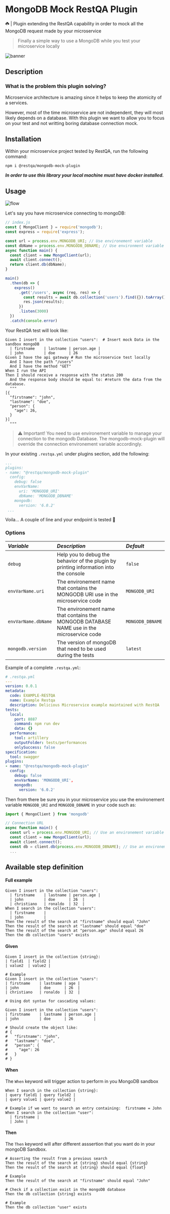 # MongoDB Mock RestQA Plugin

☘️ | Plugin extending the RestQA capability in order to mock all the MongoDB request made by your microservice

> Finally a simple way to use a MongoDB while you test your microservice locally

![banner](https://raw.githubusercontent.com/restqa/mongodb-mock-plugin/main/assets/mock-mongodb.png)

## Description

### What is the problem this plugin solving?

Microservice architecture is amazing since it helps to keep the atomicity of a services.

However, most of the time microservice are not independent, they will most likely depends on a database.
With this plugin we want to allow you to focus on your test and not writting boring database connection mock.

## Installation

Within your microservice project tested by RestQA, run the following command:

```
npm i @restqa/mongodb-mock-plugin
```

***In order to use this library your local machine must have docker installed.***

## Usage

![flow](https://raw.githubusercontent.com/restqa/mongodb-mock-plugin/main/assets/flow.png)


Let's say you have  microservice connecting to mongoDB:

```js
// index.js
const { MongoClient } = require('mongodb');
const express = require('express');

const url = process.env.MONGODB_URI; // Use environement variable
const dbName = process.env.MONGODB_DBNAME; // Use environment variable
async function main() {
  const client = new MongoClient(url);
  await client.connect();
  return client.db(dbName);
}

main()
  .then(db => {
    express()
      .get('/users', async (req, res) => {
        const results = await db.collection('users').find({}).toArray();
        res.json(results);
      })
      .listen(3000)
  })
  .catch(console.error)

```

Your RestQA test will look like:

```gherkin
Given I insert in the collection "users":  # Insert mock Data in the sandbox mongoDB
  | firstname    | lastname | person.age |
  | john         | doe      | 26         |
Given I have the api gateway # Run the microservice test locally
  And I have the path "/users"
  And I have the method "GET"
When I run the API
Then I should receive a response with the status 200
  And the response body should be equal to: #return the data from the database.
  """
[{
  "firstname": "john",
  "lastname": "doe",
  "person": {
    "age": 26,
  }
}]
  """
```



> ⚠️ Important! You need to use environement variable to manage your connection to the mongodb Database. The mongodb-mock-plugin will override the connection environement variable accordingly.

In your existing `.restqa.yml` under plugins section, add the following:

```yaml
...
plugins:
- name: "@restqa/mongodb-mock-plugin"
  config:
    debug: false
    envVarName:
      uri: 'MONGODB_URI'
      dbName: 'MONGODB_DBNAME'
    mongodb:
      version: '6.0.2'
 ...
```
Voila... A couple of line and your endpoint is tested 🚀

### Options

| *Variable*          | *Description*                                                                               | *Default*        |
|:------------------- |:--------------------------------------------------------------------------------------------|:-----------------|
| `debug   `          | Help you to debug the behavior of the plugin by printing information into the console       | `false`          |
| `envVarName.uri`    | The environement name that contains the MONGODB URI use in the microservice code            | `MONGODB_URI`    |     
| `envVarName.dbName` | The environement name that contains the MONGODB DATABASE NAME use in the microservice code  | `MONGODB_DBNAME` |     
| `mongodb.version`   | The version of mongoDB that need to be used during the tests                                | `latest`         |     


Example of a complete `.restqa.yml`: 

```yaml
# .restqa.yml
---
version: 0.0.1
metadata:
  code: EXAMPLE-RESTQA
  name: Example Restqa
  description: Delicious Microservice example maintained with RestQA
tests:
  local:
    port: 8887
    command: npm run dev
    data: {}
  performance:
    tool: artillery
    outputFolder: tests/performances
    onlySuccess: false
specification:
  tool: swagger
plugins:
- name: "@restqa/mongodb-mock-plugin"
  config:
    debug: false
    envVarName: 'MONGODB_URI',
    mongodb:
      version: '6.0.2'
```

Then from there be sure you in your microservice you use the environement variable  `MONGODB_URI`  and `MONGODB_DBNAME` in your code such as:

```js
import { MongoClient } from 'mongodb'

// Connection URL
async function main() {
  const url = process.env.MONGODB_URI; // Use an environement variable then RestQA can override it during testing
  const client = new MongoClient(url);
  await client.connect();
  const db = client.db(process.env.MONGODB_DBNAME); // Use an environement variable then RestQA can override it during testing
  ...

```

## Available step definition

#### Full example

```gherkin
Given I insert in the collection "users":
  | firstname    | lastname | person.age |
  | john         | doe      | 26  |
  | christiano   | ronaldo  | 32  |
When I search in the collection "users":
  | firstname    |
  | john         |
Then the result of the search at "firstname" should equal "John"
Then the result of the search at "lastname" should equal "doe"
Then the result of the search at "person.age" should equal 26
Then the db collection "users" exists
```

#### Given

```gherkin
Given I insert in the collection {string}:
| field1  | field2 |
| value2  | value2 |

# Example
Given I insert in the collection "users":
| firstname    | lastname | age |
| john         | doe      | 26  |
| christiano   | ronaldo  | 32  |

# Using dot syntax for cascading values:

Given I insert in the collection "users":
| firstname    | lastname | person.age |
| john         | doe      | 26         |

# Should create the object like:
# {
#   "firstname": "john",
#   "lastname": "doe",
#   "person": {
#     "age": 26
#   }
# }
```

#### When

The `When` keyword will trigger action to perform in you MongoDB sandbox

```gherkin
When I search in the collection {string}:
| query field1 | query field2 |
| query value1 | query value2 |

# Example if we want to search an entry containing:  firstname = John
When I search in the collection "user":
  | firstname |
  | John |
```

#### Then

The `Then` keyword will after different asssertion that you want do in your mongoDB Sandbox.

```gherkin
# Asserting the result from a previous search
Then the result of the search at {string} should equal {string}
Then the result of the search at {string} should equal {float}

# Example
Then the result of the search at "firstname" should equal "John"
```

```gherkin
# Check if a collection exist in the mongoDB database
Then the db collection {string} exists

# Example
Then the db collection "user" exists
```
